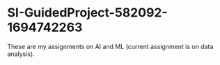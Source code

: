 # SI-GuidedProject-582092-1694742263
These are my assignments on AI and ML (current assignment is on data analysis).
